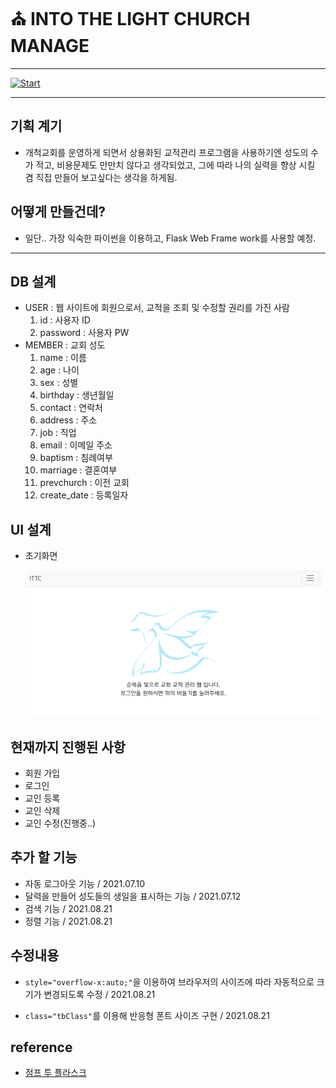 # :church: INTO THE LIGHT CHURCH MANAGE

---

[![Start](https://img.shields.io/badge/START-2021.06.29-blue.svg)](./START)

---

## 기획 계기

- 개척교회를 운영하게 되면서 상용화된 교적관리 프로그램을 사용하기엔 성도의 수가 적고, 비용문제도 만만치 않다고 생각되었고, 그에 따라 나의 실력을 향상 시킬 겸 직접 만들어 보고싶다는 생각을 하게됨.

## 어떻게 만들건데?

- 일단.. 가장 익숙한 파이썬을 이용하고, Flask Web Frame work를 사용할 예정.

---



## DB 설계

- USER : 웹 사이트에 회원으로서, 교적을 조회 및 수정할 권리를 가진 사람
  1. id : 사용자 ID
  2. password : 사용자 PW
- MEMBER : 교회 성도
  1. name : 이름
  2. age : 나이
  3. sex : 성별
  4. birthday : 생년월일
  5. contact : 연락처
  6. address : 주소
  7. job : 직업
  8. email : 이메일 주소
  9. baptism : 침례여부
  10. marriage : 결혼여부
  11. prevchurch : 이전 교회
  12. create_date : 등록일자



## UI 설계

- 초기화면

  <img src="md-images/image-20210809174544945.png" alt="image-20210809174544945" style="zoom:50%;" />



## 현재까지 진행된 사항

- 회원 가입
- 로그인
- 교인 등록
- 교인 삭제
- 교인 수정(진행중..)



## 추가 할 기능

- 자동 로그아웃 기능 / 2021.07.10
- 달력을 만들어 성도들의 생일을 표시하는 기능 / 2021.07.12
- 검색 기능 / 2021.08.21
- 정렬 기능 / 2021.08.21



## 수정내용

- `style="overflow-x:auto;"`을 이용하여 브라우저의 사이즈에 따라 자동적으로 크기가 변경되도록 수정 / 2021.08.21

- `class="tbClass"`를 이용해 반응형 폰트 사이즈 구현 / 2021.08.21

## reference

- [점프 투 플라스크](https://wikidocs.net/book/4542)